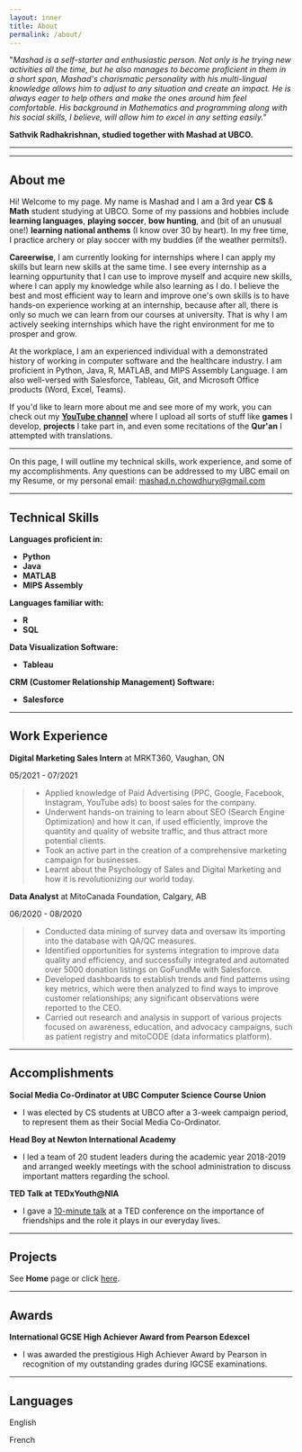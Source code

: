```yaml
---
layout: inner
title: About
permalink: /about/
---
```

"_Mashad is a self-starter and enthusiastic person. Not only is he trying new activities all the time, but he also manages to become proficient in them in a short span, Mashad's charismatic personality with his multi-lingual knowledge allows him to adjust to any situation and create an impact. He is always eager to help others and make the ones around him feel comfortable. His background in Mathematics and programming along with his social skills, I believe, will allow him to excel in any setting easily."_ 

**Sathvik Radhakrishnan, studied together with Mashad at UBCO.**

---
---
## About me

Hi! Welcome to my page. My name is Mashad and I am a 3rd year **CS** & **Math** student studying at UBCO. Some of my passions and hobbies include **learning languages**, **playing soccer**, **bow hunting**, and (bit of an unusual one!) **learning national anthems** (I know over 30 by heart). In my free time, I practice archery or play soccer with my buddies (if the weather permits!). 

**Careerwise**, I am currently looking for internships where I can apply my skills but learn new skills at the same time. I see every internship as a learning oppurtunity that I can use to improve myself and acquire new skills, where I can apply my knowledge while also learning as I do. I believe the best and most efficient way to learn and improve one's own skills is to have hands-on experience working at an internship, because after all, there is only so much we can learn from our courses at university. That is why I am actively seeking internships which have the right environment for me to prosper and grow.

At the workplace, I am an experienced individual with a demonstrated history of working in computer software and the healthcare industry. I am proficient in Python, Java, R, MATLAB, and MIPS Assembly Language. I am also well-versed with Salesforce, Tableau, Git, and Microsoft Office products (Word, Excel, Teams).

If you'd like to learn more about me and see more of my work, you can check out my [**YouTube channel**](https://www.youtube.com/channel/UC_imT3eyv2QNsfHjitBHcew) where I upload all sorts of stuff like **games** I develop, **projects** I take part in, and even some recitations of the **Qur'an** I attempted with translations.

---

On this page, I will outline my technical skills, work experience, and some of my accomplishments. Any questions can be addressed to my UBC email on my Resume, or my personal email: mashad.n.chowdhury@gmail.com

---

## Technical Skills
**Languages proficient in:**
- **Python**
- **Java**
- **MATLAB**
- **MIPS Assembly**

**Languages familiar with:**
- **R**
- **SQL**

**Data Visualization Software:**
- **Tableau**

**CRM (Customer Relationship Management) Software:**
- **Salesforce**

---

## Work Experience

**Digital Marketing Sales Intern** at MRKT360, Vaughan, ON

05/2021 - 07/2021
> - Applied knowledge of Paid Advertising (PPC, Google, Facebook, Instagram, YouTube ads) to boost sales for the company.
> - Underwent hands-on training to learn about SEO (Search Engine Optimization) and how it can, if used efficiently, improve the quantity and quality of website traffic, and thus attract more potential clients.
> - Took an active part in the creation of a comprehensive marketing campaign for businesses.
> - Learnt about the Psychology of Sales and Digital Marketing and how it is revolutionizing our world today.


**Data Analyst** at MitoCanada Foundation, Calgary, AB

06/2020 - 08/2020
> - Conducted data mining of survey data and oversaw its importing into the database with QA/QC measures.
> - Identified opportunities for systems integration to improve data quality and efficiency, and successfully
integrated and automated over 5000 donation listings on GoFundMe with Salesforce.
> - Developed dashboards to establish trends and find patterns using key metrics, which were then analyzed to
find ways to improve customer relationships; any significant observations were reported to the CEO.
> - Carried out research and analysis in support of various projects focused on awareness, education, and
advocacy campaigns, such as patient registry and mitoCODE (data informatics platform).


---

## Accomplishments

**Social Media Co-Ordinator at UBC Computer Science Course Union**

- I was elected by CS students at UBCO after a 3-week campaign period, to represent them as their Social Media Co-Ordinator.

**Head Boy at Newton International Academy**

- I led a team of 20 student leaders during the academic year 2018-2019 and arranged weekly meetings with the school
administration to discuss important matters regarding the school.

**TED Talk at TEDxYouth@NIA**

- I gave a [10-minute talk](https://www.youtube.com/watch?v=7co9Q-PWq38) at a TED conference on the importance of friendships and the role it plays in our everyday lives.

---

## Projects

See **Home** page or click [here](https://mashadchowdhury.github.io/).

---

## Awards

**International GCSE High Achiever Award from Pearson Edexcel**

- I was awarded the prestigious High Achiever Award by Pearson in recognition of my outstanding grades during IGCSE examinations.

---

## Languages

English

French

